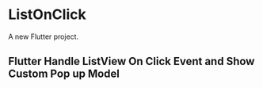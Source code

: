 # ListOnClick

A new Flutter project.

## Flutter Handle ListView On Click Event and Show Custom Pop up Model 
